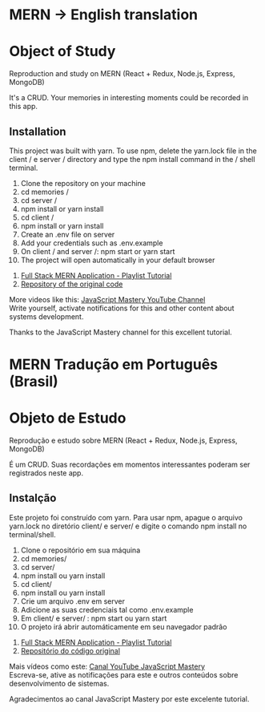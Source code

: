 # MERN → English translation

<h1> Object of Study </h1>

<p>
    Reproduction and study on MERN (React + Redux, Node.js, Express, MongoDB)
</p>
<p>
    It's a CRUD. Your memories in interesting moments could be recorded in this app.
</p>
<h2> Installation </h2>
<p>
    This project was built with yarn. To use npm, delete the yarn.lock file in the client / e server / directory and type the npm install command in the / shell terminal.
</p>
<ol>
    <li> Clone the repository on your machine </li>
    <li> cd memories / </li>
    <li> cd server / </li>
    <li> npm install or yarn install </li>
    <li> cd client / </li>
    <li> npm install or yarn install </li>
    <li> Create an .env file on server </li>
    <li> Add your credentials such as .env.example </li>
    <li> On client / and server /: npm start or yarn start </li>
    <li> The project will open automatically in your default browser </li>
</ol>

<ol>
    <li>
        <a href="https://www.youtube.com/playlist?list=PL6QREj8te1P7VSwhrMf3D3Xt4V6_SRkhu" target="_blank"> Full Stack MERN Application - Playlist Tutorial </a>
    </li>
    <li>
        <a href="https://github.com/adrianhajdin/project_mern_memories" target="_blank"> Repository of the original code </a>
    </li>
    
</ol>
<p>
    More videos like this: <a href="https://www.youtube.com/c/JavaScriptMastery" target="_blank"> JavaScript Mastery YouTube Channel </a> <br />
    Write yourself, activate notifications for this and other content about systems development.
</p>
 
<p>
    Thanks to the JavaScript Mastery channel for this excellent tutorial.
</p>

# MERN Tradução em Português (Brasil)
<h1>Objeto de Estudo</h1>

<p>
    Reprodução e estudo sobre MERN (React + Redux, Node.js, Express, MongoDB)
</p>
<p>
    É um CRUD. Suas recordações em momentos interessantes poderam ser registrados neste app.
</p>
<h2>Instalção</h2>
<p>
    Este projeto foi construído com yarn. Para usar npm, apague o arquivo yarn.lock no diretório client/ e server/ e digite o comando npm install no terminal/shell.
</p>
<ol>
    <li>Clone o repositório em sua máquina</li>
    <li>cd memories/</li>
    <li>cd server/</li>
    <li>npm install ou yarn install</li>
    <li>cd client/</li>
    <li>npm install ou yarn install</li>
    <li>Crie um arquivo .env em server</li>
    <li>Adicione as suas credenciais tal como .env.example</li>
    <li>Em client/ e server/ : npm start ou yarn start</li>
    <li>O projeto irá abrir automáticamente em seu navegador padrão</li>
</ol>

<ol>
    <li>
        <a href="https://www.youtube.com/playlist?list=PL6QREj8te1P7VSwhrMf3D3Xt4V6_SRkhu" target="_blank">Full Stack MERN Application - Playlist Tutorial</a>
    </li>
    <li>
        <a href="https://github.com/adrianhajdin/project_mern_memories" target="_blank">Repositório do código original</a>
    </li>
    
</ol>
<p>
    Mais vídeos como este: <a href="https://www.youtube.com/c/JavaScriptMastery" target="_blank">Canal YouTube JavaScript Mastery</a><br />
    Escreva-se, ative as notificações para este e outros conteúdos sobre desenvolvimento de sistemas.
</p>
 
<p>
    Agradecimentos ao canal JavaScript Mastery por este excelente tutorial.    
</p>
